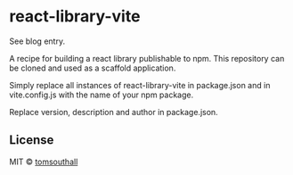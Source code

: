 # react-library-vite

See blog entry.

A recipe for building a react library publishable to npm. This repository can be cloned and used as a scaffold application.

Simply replace all instances of react-library-vite in package.json and in vite.config.js with the name of your npm package.

Replace version, description and author in package.json.

## License

MIT © [tomsouthall](https://github.com/tomsouthall)
